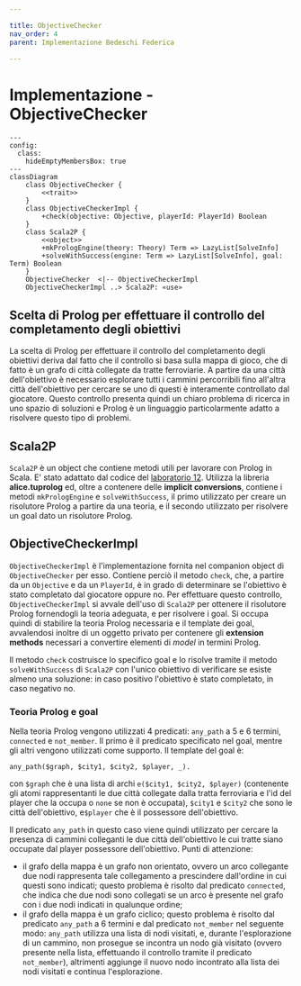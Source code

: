 ```yaml
---

title: ObjectiveChecker
nav_order: 4
parent: Implementazione Bedeschi Federica

---
```


# Implementazione - ObjectiveChecker

```mermaid
---
config:
  class:
    hideEmptyMembersBox: true
---
classDiagram
    class ObjectiveChecker {
        <<trait>>
    }
    class ObjectiveCheckerImpl {
        +check(objective: Objective, playerId: PlayerId) Boolean
    }
    class Scala2P {
        <<object>>
        +mkPrologEngine(theory: Theory) Term => LazyList[SolveInfo]
        +solveWithSuccess(engine: Term => LazyList[SolveInfo], goal: Term) Boolean
    }
    ObjectiveChecker  <|-- ObjectiveCheckerImpl
    ObjectiveCheckerImpl ..> Scala2P: «use»
```

## Scelta di Prolog per effettuare il controllo del completamento degli obiettivi

La scelta di Prolog per effettuare il controllo del completamento degli obiettivi deriva dal fatto che il controllo si
basa sulla mappa di gioco, che di fatto è un grafo di città collegate da tratte ferroviarie. A partire da una città
dell'obiettivo è necessario esplorare tutti i cammini percorribili fino all'altra città dell'obiettivo per cercare se
uno di questi è interamente controllato dal giocatore. Questo controllo presenta quindi un chiaro problema di ricerca in
uno spazio di soluzioni e Prolog è un linguaggio particolarmente adatto a risolvere questo tipo di problemi.

## Scala2P

`Scala2P` è un object che contiene metodi utili per lavorare con Prolog in Scala. E' stato adattato dal codice del
[laboratorio 12](https://github.com/unibo-pps/pps-lab12/blob/master/src/main/scala/it/unibo/u12lab/code/Scala2P.scala).
Utilizza la libreria **alice.tuprolog** ed, oltre a contenere delle **implicit conversions**, contiene i metodi
`mkPrologEngine` e `solveWithSuccess`, il primo utilizzato per creare un risolutore Prolog a partire da una teoria, e il
secondo utilizzato per risolvere un goal dato un risolutore Prolog.

## ObjectiveCheckerImpl

`ObjectiveCheckerImpl` è l'implementazione fornita nel companion object di `ObjectiveChecker` per esso. Contiene perciò
il metodo `check`, che, a partire da un `Objective` e da un `PlayerId`, è in grado di determinare se l'obiettivo è
stato completato dal giocatore oppure no. Per effettuare questo controllo, `ObjectiveCheckerImpl` si avvale dell'uso di
`Scala2P` per ottenere il risolutore Prolog fornendogli la teoria adeguata, e per risolvere i goal. Si occupa quindi di
stabilire la teoria Prolog necessaria e il template dei goal, avvalendosi inoltre di un oggetto privato per contenere
gli **extension methods** necessari a convertire elementi di *model* in termini Prolog.

Il metodo `check` costruisce lo specifico goal e lo risolve tramite il metodo `solveWithSuccess` di `Scala2P` con
l'unico obiettivo di verificare se esiste almeno una soluzione: in caso positivo l'obiettivo è stato completato, in caso
negativo no.

### Teoria Prolog e goal

Nella teoria Prolog vengono utilizzati 4 predicati: `any_path` a 5 e 6 termini, `connected` e `not_member`. Il primo
è il predicato specificato nel goal, mentre gli altri vengono utilizzati come supporto. Il template del goal è:
```
any_path($graph, $city1, $city2, $player, _).
```
con `$graph` che è una lista di archi `e($city1, $city2, $player)` (contenente gli atomi rappresentanti le due città
collegate dalla tratta ferroviaria e l'id del player che la occupa o `none` se non è occupata), `$city1` e `$city2` che
sono le città dell'obiettivo, e`$player` che è il possessore dell'obiettivo.

Il predicato `any_path` in questo caso viene quindi utilizzato per cercare la presenza di cammini colleganti le due
città dell'obiettivo le cui tratte siano occupate dal player possessore dell'obiettivo. Punti di attenzione:
- il grafo della mappa è un grafo non orientato, ovvero un arco collegante due nodi rappresenta tale collegamento a
prescindere dall'ordine in cui questi sono indicati; questo problema è risolto dal predicato `connected`, che indica che
due nodi sono collegati se un arco è presente nel grafo con i due nodi indicati in qualunque ordine;
- il grafo della mappa è un grafo ciclico; questo problema è risolto dal predicato `any_path` a 6 termini e dal
predicato `not_member` nel seguente modo: `any_path` utilizza una lista di nodi visitati, e, durante l'esplorazione di
un cammino, non prosegue se incontra un nodo già visitato (ovvero presente nella lista, effettuando il controllo tramite 
il predicato `not_member`), altrimenti aggiunge il nuovo nodo incontrato alla lista dei nodi visitati e continua
l'esplorazione.